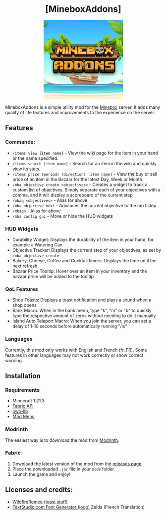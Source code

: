 <div align="center">
  <h1>[MineboxAddons]</h1>
  <img width="256" height="256" src="https://github.com/SirTenzin/mineboxaddons/blob/master/src/main/resources/assets/mineboxaddons/icon.png?raw=true" alt="logo">
</div>

MineboxAddons is a simple utility mod for the [Minebox](https://minebox.co) server.
It adds many quality of life features and improvements to the experience on the server.

## Features

### Commands:

- `/items view [item name]` - View the wiki page for the item in your hand or the name specified.
- `/items search [item name]` - Search for an item in the wiki and quickly view its stats.
- `/items price (period) (direction) [item name]` - View the buy or sell price of an item in the Bazaar for the latest Day, Week or Month.
- `/mba objective create <objectives>` - Creates a widget to track a custom list of objectives. Simply separate each of your objectives with a comma, and it will display a scoreboard of the current step
- `/mbaq <objectives>` - Alias for above
- `/mba objective next` - Advances the current objective to the next step
- `/mbaqn` - Alias for above
- `/mba config gui` - Move or hide the HUD widgets

### HUD Widgets

- Durability Widget: Displays the durability of the item in your hand, for example a Watering Can
- Objective Tracker: Displays the current step of your objectives, as set by `/mba objective create`
- Bakery, Cheese, Coffee and Cocktail timers: Displays the time until the next refresh
- Bazaar Price Tooltip: Hover over an item in your inventory and the bazaar price will be added to the tooltip

### QoL Features

- Shop Toasts: Displays a toast notification and plays a sound when a shop opens
- Bank Macro: When in the bank menu, type "k", "m" or "b" to quickly type the respective amount of zeros without needing to do it manually
- Island Auto Teleport Macro: When you join the server, you can set a delay of 1-10 seconds before automatically running "/is"

### Languages

Currently, this mod only works with English and French (fr_FR). Some features in other languages may not work correctly or show correct wording.

## Installation

### Requirements

- Minecraft 1.21.3
- [Fabric API](https://modrinth.com/mod/fabric-api/version/0.114.0+1.21.3)
- [owo-lib](https://modrinth.com/mod/owo-lib/version/0.12.18+1.21.2)
- [Mod Menu](https://modrinth.com/mod/modmenu/version/12.0.0)

### Modrinth

The easiest way is to download the mod from [Modrinth](https://modrinth.com/mod/mineboxaddons).

### Fabric

1. Download the latest version of the mod from the [releases page](https://github.com/sirtenzin/MineboxAddons/releases).
2. Place the downloaded `.jar` file in your `mods` folder.
3. Launch the game and enjoy!

## Licenses and credits:

- [WildfireRomeo (toast stuff)](https://github.com/WildfireRomeo/WildfireFemaleGenderMod/blob/fabric-1.21.4/src/main/java/com/wildfire/gui/WildfireToast.java)
- <a href="https://www.textstudio.com/">TextStudio.com Font Generator (logo)</a>
 Zelda (French Translation)